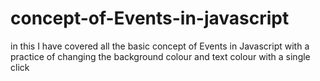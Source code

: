 # concept-of-Events-in-javascript
in this I have covered all the basic concept of Events in Javascript with a practice of changing the background colour and text colour with a single click
